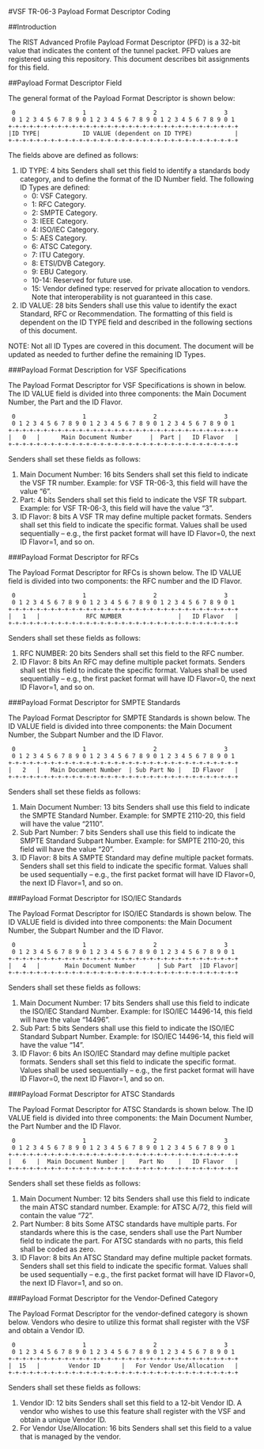 #VSF TR-06-3 Payload Format Descriptor Coding

##Introduction

The RIST Advanced Profile Payload Format Descriptor (PFD) is a 32-bit value that indicates the content of the tunnel packet. PFD values are registered using this repository. This document describes bit assignments for this field.

##Payload Format Descriptor Field

The general format of the Payload Format Descriptor is shown below:

	 0                   1                   2                   3 
	 0 1 2 3 4 5 6 7 8 9 0 1 2 3 4 5 6 7 8 9 0 1 2 3 4 5 6 7 8 9 0 1
	+-+-+-+-+-+-+-+-+-+-+-+-+-+-+-+-+-+-+-+-+-+-+-+-+-+-+-+-+-+-+-+-+
	|ID TYPE|            ID VALUE (dependent on ID TYPE)            |
	+-+-+-+-+-+-+-+-+-+-+-+-+-+-+-+-+-+-+-+-+-+-+-+-+-+-+-+-+-+-+-+-+

The fields above are defined as follows:

1. ID TYPE: 4 bits
Senders shall set this field to identify a standards body category, and to define the format of the ID Number field.  The following ID Types are defined:
    - 0:  VSF Category.
    - 1:  RFC Category.
    - 2:  SMPTE Category.
    - 3:  IEEE Category.
    - 4:  ISO/IEC Category.
    - 5: AES Category.
    - 6: ATSC Category.
    - 7: ITU Category.
    - 8: ETSI/DVB Category.
    - 9: EBU Category.
    - 10-14: Reserved for future use.
    - 15:  Vendor defined type: reserved for private allocation to vendors.  Note that interoperability is not guaranteed in this case.
1. ID VALUE: 28 bits
Senders shall use this value to identify the exact Standard, RFC or Recommendation. The formatting of this field is dependent on the ID TYPE field and described in the following sections of this document.

NOTE: Not all ID Types are covered in this document. The document will be updated as needed to further define the remaining ID Types.

###Payload Format Description for VSF Specifications

The Payload Format Descriptor for VSF Specifications is shown in below.  The ID VALUE field is divided into three components: the Main Document Number, the Part and the ID Flavor.

	 0                   1                   2                   3 
	 0 1 2 3 4 5 6 7 8 9 0 1 2 3 4 5 6 7 8 9 0 1 2 3 4 5 6 7 8 9 0 1
	+-+-+-+-+-+-+-+-+-+-+-+-+-+-+-+-+-+-+-+-+-+-+-+-+-+-+-+-+-+-+-+-+
	|   0   |      Main Document Number     |  Part |   ID Flavor   |
	+-+-+-+-+-+-+-+-+-+-+-+-+-+-+-+-+-+-+-+-+-+-+-+-+-+-+-+-+-+-+-+-+
	

Senders shall set these fields as follows:

1. Main Document Number: 16 bits
Senders shall set this field to indicate the VSF TR number. Example: for VSF TR-06-3, this field will have the value “6”.
1. Part: 4 bits
Senders shall set this field to indicate the VSF TR subpart.
Example: for VSF TR-06-3, this field will have the value “3”.
1. ID Flavor: 8 bits
A VSF TR may define multiple packet formats.  Senders shall set this field to indicate the specific format. Values shall be used sequentially – e.g., the first packet format will have ID Flavor=0, the next ID Flavor=1, and so on.

###Payload Format Descriptor for RFCs

The Payload Format Descriptor for RFCs is shown below. The ID VALUE field is divided into two components: the RFC number and the ID Flavor.

	 0                   1                   2                   3 
	 0 1 2 3 4 5 6 7 8 9 0 1 2 3 4 5 6 7 8 9 0 1 2 3 4 5 6 7 8 9 0 1
	+-+-+-+-+-+-+-+-+-+-+-+-+-+-+-+-+-+-+-+-+-+-+-+-+-+-+-+-+-+-+-+-+
	|   1   |             RFC NUMBER                |   ID Flavor   |
	+-+-+-+-+-+-+-+-+-+-+-+-+-+-+-+-+-+-+-+-+-+-+-+-+-+-+-+-+-+-+-+-+
	
Senders shall set these fields as follows:

1. RFC NUMBER: 20 bits
Senders shall set this field to the RFC number.
1. ID Flavor: 8 bits
An RFC may define multiple packet formats.  Senders shall set this field to indicate the specific format. Values shall be used sequentially – e.g., the first packet format will have ID Flavor=0, the next ID Flavor=1, and so on.

###Payload Format Descriptor for SMPTE Standards

The Payload Format Descriptor for SMPTE Standards is shown below.  The ID VALUE field is divided into three components: the Main Document Number, the Subpart Number and the ID Flavor.

	 0                   1                   2                   3 
	 0 1 2 3 4 5 6 7 8 9 0 1 2 3 4 5 6 7 8 9 0 1 2 3 4 5 6 7 8 9 0 1
	+-+-+-+-+-+-+-+-+-+-+-+-+-+-+-+-+-+-+-+-+-+-+-+-+-+-+-+-+-+-+-+-+
	|   2   |   Main Document Number  | Sub Part No |   ID Flavor   |
	+-+-+-+-+-+-+-+-+-+-+-+-+-+-+-+-+-+-+-+-+-+-+-+-+-+-+-+-+-+-+-+-+
	
Senders shall set these fields as follows:

1. Main Document Number: 13 bits
Senders shall use this field to indicate the SMPTE Standard Number.
Example: for SMPTE 2110-20, this field will have the value “2110”.
1. Sub Part Number: 7 bits
Senders shall use this field to indicate the SMPTE Standard Subpart Number.
Example: for SMPTE 2110-20, this field will have the value “20”.
1. ID Flavor: 8 bits
A SMPTE Standard may define multiple packet formats.  Senders shall set this field to indicate the specific format. Values shall be used sequentially – e.g., the first packet format will have ID Flavor=0, the next ID Flavor=1, and so on.

###Payload Format Descriptor for ISO/IEC Standards

The Payload Format Descriptor for ISO/IEC Standards is shown below.  The ID VALUE field is divided into three components: the Main Document Number, the Subpart Number and the ID Flavor.

	 0                   1                   2                   3 
	 0 1 2 3 4 5 6 7 8 9 0 1 2 3 4 5 6 7 8 9 0 1 2 3 4 5 6 7 8 9 0 1
	+-+-+-+-+-+-+-+-+-+-+-+-+-+-+-+-+-+-+-+-+-+-+-+-+-+-+-+-+-+-+-+-+
	|   4   |       Main Document Number      | Sub Part  |ID Flavor|
	+-+-+-+-+-+-+-+-+-+-+-+-+-+-+-+-+-+-+-+-+-+-+-+-+-+-+-+-+-+-+-+-+
	
Senders shall set these fields as follows:

1. Main Document Number: 17 bits
Senders shall use this field to indicate the ISO/IEC Standard Number.
Example: for ISO/IEC 14496-14, this field will have the value “14496”.
1. Sub Part: 5 bits
Senders shall use this field to indicate the ISO/IEC Standard Subpart Number.
Example: for ISO/IEC 14496-14, this field will have the value “14”.
1. ID Flavor: 6 bits
An ISO/IEC Standard may define multiple packet formats.  Senders shall set this field to indicate the specific format. Values shall be used sequentially – e.g., the first packet format will have ID Flavor=0, the next ID Flavor=1, and so on.

###Payload Format Descriptor for ATSC Standards

The Payload Format Descriptor for ATSC Standards is shown below.  The ID VALUE field is divided into three components:  the Main Document Number, the Part Number and the ID Flavor.

	 0                   1                   2                   3 
	 0 1 2 3 4 5 6 7 8 9 0 1 2 3 4 5 6 7 8 9 0 1 2 3 4 5 6 7 8 9 0 1
	+-+-+-+-+-+-+-+-+-+-+-+-+-+-+-+-+-+-+-+-+-+-+-+-+-+-+-+-+-+-+-+-+
	|   6   |  Main Document Number |    Part No    |   ID Flavor   |
	+-+-+-+-+-+-+-+-+-+-+-+-+-+-+-+-+-+-+-+-+-+-+-+-+-+-+-+-+-+-+-+-+

Senders shall set these fields as follows:

1. Main Document Number: 12 bits
Senders shall use this field to indicate the main ATSC standard number.
Example: for ATSC A/72, this field will contain the value “72”.
1. Part Number: 8 bits
Some ATSC standards have multiple parts.  For standards where this is the case, senders shall use the Part Number field to indicate the part.  For ATSC standards with no parts, this field shall be coded as zero.
1. ID Flavor: 8 bits
An ATSC Standard may define multiple packet formats.  Senders shall set this field to indicate the specific format. Values shall be used sequentially – e.g., the first packet format will have ID Flavor=0, the next ID Flavor=1, and so on.

###Payload Format Descriptor for the Vendor-Defined Category

The Payload Format Descriptor for the vendor-defined category is shown below.  Vendors who desire to utilize this format shall register with the VSF and obtain a Vendor ID.

	 0                   1                   2                   3 
	 0 1 2 3 4 5 6 7 8 9 0 1 2 3 4 5 6 7 8 9 0 1 2 3 4 5 6 7 8 9 0 1
	+-+-+-+-+-+-+-+-+-+-+-+-+-+-+-+-+-+-+-+-+-+-+-+-+-+-+-+-+-+-+-+-+
	|  15   |        Vendor ID      |   For Vendor Use/Allocation   |
	+-+-+-+-+-+-+-+-+-+-+-+-+-+-+-+-+-+-+-+-+-+-+-+-+-+-+-+-+-+-+-+-+

Senders shall set these fields as follows:

1. Vendor ID: 12 bits
Senders shall set this field to a 12-bit Vendor ID.  A vendor who wishes to use this feature shall register with the VSF and obtain a unique Vendor ID.
1. For Vendor Use/Allocation: 16 bits
Senders shall set this field to a value that is managed by the vendor.
